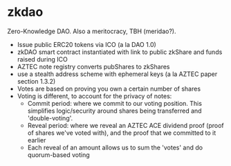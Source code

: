 # zkdao
Zero-Knowledge DAO. Also a meritocracy, TBH (meridao?).

 * Issue public ERC20 tokens via ICO (a la DAO 1.0)
 * zkDAO smart contract instantiated with link to public zkShare and funds raised during ICO
 * AZTEC note registry converts pubShares to zkShares
 * use a stealth address scheme with ephemeral keys (a la AZTEC paper section 1.3.2)
 * Votes are based on proving you own a certain number of shares 
 * Voting is different, to account for the privacy of notes:
   * Commit period: where we commit to our voting position. This simplifies logic/security around shares being transferred and 'double-voting'.
   * Reveal period: where we reveal an AZTEC ACE dividend proof (proof of shares we've voted with), and the proof that we committed to it earlier
   * Each reveal of an amount allows us to sum the 'votes' and do quorum-based voting
